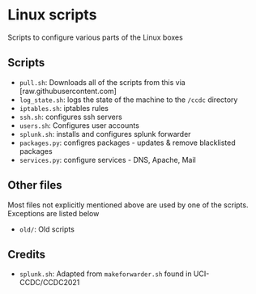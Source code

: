 # Linux scripts

Scripts to configure various parts of the Linux boxes

## Scripts

- `pull.sh`: Downloads all of the scripts from this via [raw.githubusercontent.com]
- `log_state.sh`: logs the state of the machine to the `/ccdc` directory
- `iptables.sh`: iptables rules
- `ssh.sh`: configures ssh servers
- `users.sh`: Configures user accounts
- `splunk.sh`: installs and configures splunk forwarder
- `packages.py`: configres packages - updates & remove blacklisted packages
- `services.py`: configure services - DNS, Apache, Mail

## Other files

Most files not explicitly mentioned above are used by one of the scripts.
Exceptions are listed below

- `old/`: Old scripts

## Credits

- `splunk.sh`: Adapted from `makeforwarder.sh` found in UCI-CCDC/CCDC2021
